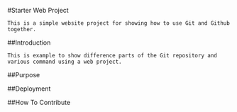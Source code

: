 #Starter Web Project
	
	This is a simple website project for showing how to use Git and Github together.
	
##Introduction

	This is example to show difference parts of the Git repository and various command using a web project.

##Purpose

##Deployment

##How To Contribute
